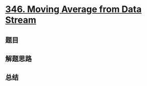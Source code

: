 # [346. Moving Average from Data Stream](https://leetcode.com/problems/moving-average-from-data-stream/)

## 题目


## 解题思路


## 总结


